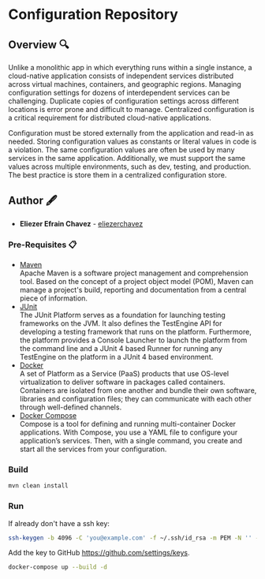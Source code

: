 # Configuration Repository

## Overview 🔍

Unlike a monolithic app in which everything runs within a single instance, a cloud-native application consists of independent services distributed across virtual machines, containers, and geographic regions. Managing configuration settings for dozens of interdependent services can be challenging. Duplicate copies of configuration settings across different locations is error prone and difficult to manage. Centralized configuration is a critical requirement for distributed cloud-native applications.

Configuration must be stored externally from the application and read-in as needed. Storing configuration values as constants or literal values in code is a violation. The same configuration values are often be used by many services in the same application. Additionally, we must support the same values across multiple environments, such as dev, testing, and production. The best practice is store them in a centralized configuration store.

## Author 🖋️
* **Eliezer Efrain Chavez** -  [eliezerchavez](https://www.linkedin.com/in/eliezerchavez)

### Pre-Requisites 📋

* [Maven](https://maven.apache.org/users/index.html) <br />
  Apache Maven is a software project management and comprehension tool. Based on the concept of a project object model (POM), Maven can manage a project's build, reporting and documentation from a central piece of information.
* [JUnit](https://junit.org/junit5/) <br />
  The JUnit Platform serves as a foundation for launching testing frameworks on the JVM. It also defines the TestEngine API for developing a testing framework that runs on the platform. Furthermore, the platform provides a Console Launcher to launch the platform from the command line and a JUnit 4 based Runner for running any TestEngine on the platform in a JUnit 4 based environment.
* [Docker](https://www.docker.com/get-started) <br />
  A set of Platform as a Service (PaaS) products that use OS-level virtualization to deliver software in packages called containers. Containers are isolated from one another and bundle their own software, libraries and configuration files; they can communicate with each other through well-defined channels.
* [Docker Compose](https://docs.docker.com/compose/) <br />
  Compose is a tool for defining and running multi-container Docker applications. With Compose, you use a YAML file to configure your application’s services. Then, with a single command, you create and start all the services from your configuration.

### Build

```bash
mvn clean install
```

### Run

If already don't have a ssh key:
```bash
ssh-keygen -b 4096 -C 'you@example.com' -f ~/.ssh/id_rsa -m PEM -N '' -q -t rsa
```
Add the key to GitHub https://github.com/settings/keys.

```bash
docker-compose up --build -d
```
